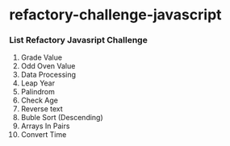 # refactory-challenge-javascript

<h3>List Refactory Javasript Challenge</h3>

<ol>
<li>Grade Value</li>
<li>Odd Oven Value</li>
<li>Data Processing</li>
<li>Leap Year</li>
<li>Palindrom</li>
<li>Check Age</li>
<li>Reverse text</li>
<li>Buble Sort (Descending)</li>
<li>Arrays In Pairs</li>
<li>Convert Time</li>
</ol>